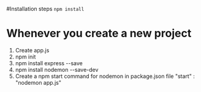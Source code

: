 #Installation steps
`npm install`

# Whenever you create a new project

1.	Create app.js
2.	npm init
3.	npm install express --save
4.	npm install nodemon --save-dev
5.	 Create a npm start command for nodemon in package.json file
"start" : "nodemon app.js"
